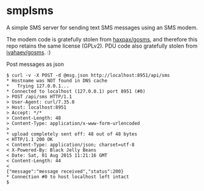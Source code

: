# smplsms

A simple SMS server for sending text SMS messages using an SMS modem.

The modem code is gratefully stolen from [haxpax/gosms](https://github.com/haxpax/gosms), and therefore this repo retains the same license (GPLv2).
PDU code also gratefully stolen from [ivahaev/gosms](https://github.com/ivahaev/gosms). :)

Post messages as json 
```
$ curl -v -X POST -d @msg.json http://localhost:8951/api/sms
* Hostname was NOT found in DNS cache
*   Trying 127.0.0.1...
* Connected to localhost (127.0.0.1) port 8951 (#0)
> POST /api/sms HTTP/1.1
> User-Agent: curl/7.35.0
> Host: localhost:8951
> Accept: */*
> Content-Length: 48
> Content-Type: application/x-www-form-urlencoded
> 
* upload completely sent off: 48 out of 48 bytes
< HTTP/1.1 200 OK
< Content-Type: application/json; charset=utf-8
< X-Powered-By: Black Jelly Beans
< Date: Sat, 01 Aug 2015 11:21:16 GMT
< Content-Length: 44
< 
{"message":"message received","status":200}
* Connection #0 to host localhost left intact
$
```
